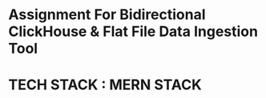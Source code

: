 # Assignment For Bidirectional ClickHouse & Flat File Data Ingestion Tool

# TECH STACK : MERN STACK





